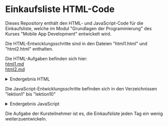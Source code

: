 # Einkaufsliste HTML-Code
Dieses Repository enthält den HTML- und JavaScript-Code für die Einkaufsliste, welche im Modul "Grundlagen der Programmierung" des Kurses "Mobile App Development" entwickelt wird.

Die HTML-Entwicklungsschritte sind in den Dateien "html1.html" und "html2.html" enthalten.

Die HTML-Aufgaben befinden sich hier:  
[html1.md](html1.md)  
[html2.md](html2.md)  
<details>
<summary>Endergebnis HTML</summary>
Das Endergebnis des HTML-Teils kann z.B. so aussehen:

![HTML Ergebnis](img/Stufe5.png)
</details>

Die JavaScript-Entwicklungsschritte befinden sich in den Verzeichnissen "lektion1" bis "lektion10" 
<details>
<summary>Endergebnis JavaScript</summary>
Das Endergebnis des JavaScript-Teils kann z.B. so aussehen:

![JavaScript Ergebnis](img/Einkaufsliste.png)
</details>

Die Aufgabe der Kursteilnehmer ist es, die Einkaufsliste jeden Tag ein wenig weiterzuentwickeln.
